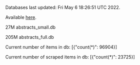 Databases last updated: Fri May  6 18:26:51 UTC 2022. 

Available [here](https://github.com/cbeauhilton/ash-db/releases).


27M	abstracts_small.db

205M	abstracts_full.db

Current number of items in db:
[{"count(*)": 96904}]

Current number of scraped items in db:
[{"count(*)": 23725}]
